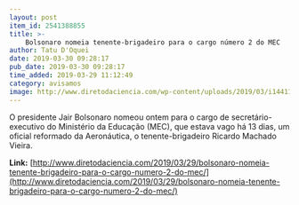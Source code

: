 ```yaml
---
layout: post
item_id: 2541388855
title: >-
    Bolsonaro nomeia tenente-brigadeiro para o cargo número 2 do MEC
author: Tatu D'Oquei
date: 2019-03-30 09:28:17
pub_date: 2019-03-30 09:28:17
time_added: 2019-03-29 11:12:49
category: avisamos
image: http://www.diretodaciencia.com/wp-content/uploads/2019/03/i1441114341586104.jpg
---
```


O presidente Jair Bolsonaro nomeou ontem para o cargo de secretário-executivo do Ministério da Educação (MEC), que estava vago há 13 dias, um oficial reformado da Aeronáutica, o tenente-brigadeiro Ricardo Machado Vieira.

**Link:** [http://www.diretodaciencia.com/2019/03/29/bolsonaro-nomeia-tenente-brigadeiro-para-o-cargo-numero-2-do-mec/](http://www.diretodaciencia.com/2019/03/29/bolsonaro-nomeia-tenente-brigadeiro-para-o-cargo-numero-2-do-mec/)

